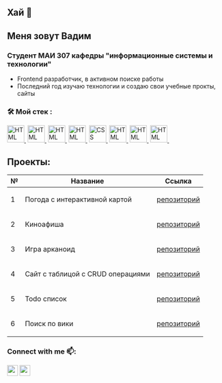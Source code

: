 ## Хай 👋

## Меня зовут Вадим
### Студент МАИ 307 кафедры "информационные системы и технологии"


- Frontend разработчик, в активном поиске работы
- Последний год изучаю технологии и создаю свои учебные прокты, сайты

### :hammer_and_wrench: Мой стек :

<div class='flex'>
  <a href='https://react.dev/' target='_blank'><img src='https://user-images.githubusercontent.com/25181517/183897015-94a058a6-b86e-4e42-a37f-bf92061753e5.png' title='HTML' alt = 'HTML' width="40" height="40"/>&nbsp;</a>
  <a href='https://developer.mozilla.org/ru/docs/Web/JavaScript' target='_blank'><img src='https://user-images.githubusercontent.com/25181517/117447155-6a868a00-af3d-11eb-9cfe-245df15c9f3f.png' title='HTML' alt = 'HTML' width="40" height="40"/>&nbsp;</a>
  <a href='https://www.typescriptlang.org/' target='_blank'><img src='https://user-images.githubusercontent.com/25181517/183890598-19a0ac2d-e88a-4005-a8df-1ee36782fde1.png' title='HTML' alt = 'HTML' width="40" height="40"/>&nbsp;</a>
  <a href='https://developer.mozilla.org/ru/docs/Web/HTML' target='_blank'><img src='https://user-images.githubusercontent.com/25181517/192158954-f88b5814-d510-4564-b285-dff7d6400dad.png' title='HTML' alt = 'HTML' width="40" height="40"/>&nbsp;</a>
  <a href='https://developer.mozilla.org/ru/docs/Web/CSS' target='_blank'><img src='https://user-images.githubusercontent.com/25181517/183898674-75a4a1b1-f960-4ea9-abcb-637170a00a75.png' title='CSS' alt = 'CSS' width="40" height="40"/>&nbsp;</a>
  <a href='https://redux.js.org/' target='_blank'><img src='https://user-images.githubusercontent.com/25181517/187896150-cc1dcb12-d490-445c-8e4d-1275cd2388d6.png' title='HTML' alt = 'HTML' width="40" height="40"/>&nbsp;</a>
  <a href='https://nodejs.org/en' target='_blank'><img src='https://user-images.githubusercontent.com/25181517/183568594-85e280a7-0d7e-4d1a-9028-c8c2209e073c.png' title='HTML' alt = 'HTML' width="40" height="40"/>&nbsp;</a>
  <a href='https://www.postgresql.org/' target='_blank'><img src='https://user-images.githubusercontent.com/25181517/117208740-bfb78400-adf5-11eb-97bb-09072b6bedfc.png' title='HTML' alt = 'HTML' width="40" height="40"/>&nbsp;</a>
</div>

## Проекты:

| №| Название  | Ссылка|
|-----------|-------------------|------------------------------------------------------------------|
|1|<p align="left"> Погода с интерактивной картой  |<a href="https://github.com/varushchi/weather_app">репозиторий</a>|
|2|<p align="left"> Киноафиша  |<a href="https://github.com/varushchi/vk-react">репозиторий</a>|
|3|<p align="left"> Игра арканоид  |<a href="https://github.com/varushchi/white_board">репозиторий</a>|
|4|<p align="left"> Сайт с таблицой с CRUD операциями  |<a href="https://github.com/varushchi/pryaniky">репозиторий</a>|
|5|<p align="left"> Todo список  |<a href="https://github.com/varushchi/todos_mindbox">репозиторий</a>|
|6|<p align="left"> Поиск по вики  |<a href="https://github.com/varushchi/wiki_searchё">репозиторий</a>|


### Connect with me :mailbox::
<p><a href="https://t.me/varu_shchi"><img src="https://upload.wikimedia.org/wikipedia/commons/thumb/8/82/Telegram_logo.svg/768px-Telegram_logo.svg.png?20220101141644" height=25></a>
  <a href="mailto:vadim.shchigolev@mail.ru/"><img src="https://cdn.icon-icons.com/icons2/2429/PNG/512/mail_ru_logo_icon_147267.png" height=25></a></p>
  




